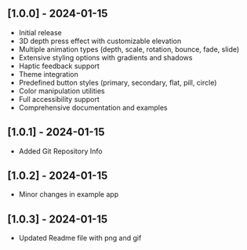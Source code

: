 ## [1.0.0] - 2024-01-15

- Initial release
- 3D depth press effect with customizable elevation
- Multiple animation types (depth, scale, rotation, bounce, fade, slide)
- Extensive styling options with gradients and shadows
- Haptic feedback support
- Theme integration
- Predefined button styles (primary, secondary, flat, pill, circle)
- Color manipulation utilities
- Full accessibility support
- Comprehensive documentation and examples

## [1.0.1] - 2024-01-15

- Added Git Repository Info

## [1.0.2] - 2024-01-15

- Minor changes in example app

## [1.0.3] - 2024-01-15

- Updated Readme file with png and gif
